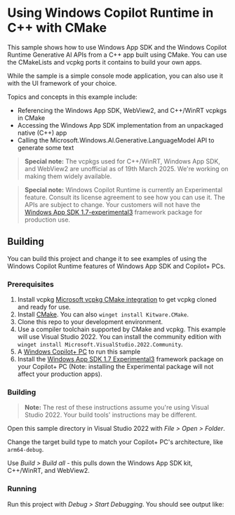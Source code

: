 # Using Windows Copilot Runtime in C++ with CMake

This sample shows how to use Windows App SDK and the Windows Copilot Runtime Generative AI APIs
from a C++ app built using CMake. You can use the CMakeLists and vcpkg ports it contains to build
your own apps.

While the sample is a simple console mode application, you can also use it with the UI framework
of your choice.

Topics and concepts in this example include:

* Referencing the Windows App SDK, WebView2, and C++/WinRT vcpkgs in CMake
* Accessing the Windows App SDK implementation from an unpackaged native (C++) app
* Calling the Microsoft.Windows.AI.Generative.LanguageModel API to generate some text

> **Special note:** The vcpkgs used for C++/WinRT, Windows App SDK, and WebView2 are unofficial as
> of 19th March 2025. We're working on making them widely available.

> **Special note:** Windows Copilot Runtime is currently an Experimental feature. Consult its license
> agreement to see how you can use it. The APIs are subject to change. Your customers will not have
> the [Windows App SDK 1.7-experimental3](https://learn.microsoft.com/windows/apps/windows-app-sdk/experimental-channel#version-17-experimental-170-experimental3)
> framework package for production use.

## Building

You can build this project and change it to see examples of using the Windows Copilot Runtime
features of Windows App SDK and Copilot+ PCs.

### Prerequisites

1. Install vcpkg [Microsoft vcpkg CMake integration](https://learn.microsoft.com/vcpkg/get_started/get-started)
to get vcpkg cloned and ready for use.
2. Install [CMake](https://cmake.org/download/). You can also `winget install Kitware.CMake`.
3. Clone this repo to your development environment.
4. Use a compiler toolchain supported by CMake and vcpkg. This example will use Visual Studio 2022. You can install the community edition with `winget install Microsoft.VisualStudio.2022.Community`.
5. A [Windows Copilot+ PC](https://learn.microsoft.com/windows/ai/npu-devices/) to run this sample
6. Install the [Windows App SDK 1.7 Experimental3](https://learn.microsoft.com/windows/apps/windows-app-sdk/downloads#windows-app-sdk-17-experimental) framework package on your Copilot+ PC (Note: installing the Experimental package will not affect your production apps).

### Building

> **Note:** The rest of these instructions assume you're using Visual Studio 2022. Your build tools'
> instructions may be different.

Open this sample directory in Visual Studio 2022 with _File > Open > Folder_.

Change the target build type to match your Copilot+ PC's architecture, like `arm64-debug`.

Use _Build > Build all_ - this pulls down the Windows App SDK kit, C++/WinRT, and WebView2.

### Running

Run this project with _Debug > Start Debugging_. You should see output like:

